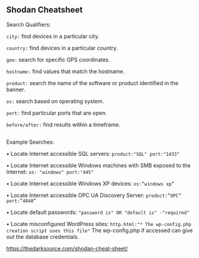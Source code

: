 ## Shodan Cheatsheet

Search Qualifiers:

```city:``` find devices in a particular city.

```country:``` find devices in a particular country.

```geo:``` search for specific GPS coordinates.

```hostname:``` find values that match the hostname.

```product:``` search the name of the software or product identified in the banner.

```os:``` search based on operating system.

```port:``` find particular ports that are open.

```before/after:``` find results within a timeframe.

##

Example Searches:

• Locate Internet accessible SQL servers: ```product:"SQL" port:"1433"```

• Locate Internet accessible Windows machines with SMB exposed to the Internet: ```os: "windows" port:"445"```

• Locate Internet accessible Windows XP devices: ```os:”windows xp”```

• Locate Internet accessible OPC UA Discovery Server: ```product:”OPC” port:”4840”```

• Locate default passwords: ```"password is" OR "default is" -"required"```

• Locate misconfigured WordPress sites: ```http.html:"* The wp-config.php creation script uses this file"```
The wp-config.php if accessed can give out the database credentials.


https://thedarksource.com/shodan-cheat-sheet/
